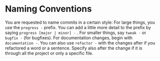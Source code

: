 # Naming Conventions
You are requested to name commits in a certain style: For large things, you use the `progress -` prefix. You can add a little more detail to the prefix by saying `progress [major | minor] -` . For smaller things, say `tweak -` or `bugfix -` (for bugfixes). For documentation changes, begin with `documentation -`. You can also use `refactor -` with the changes after if you refactored a word or a sentence. Specify also after the change if it is through all the project or only a specific file. 
